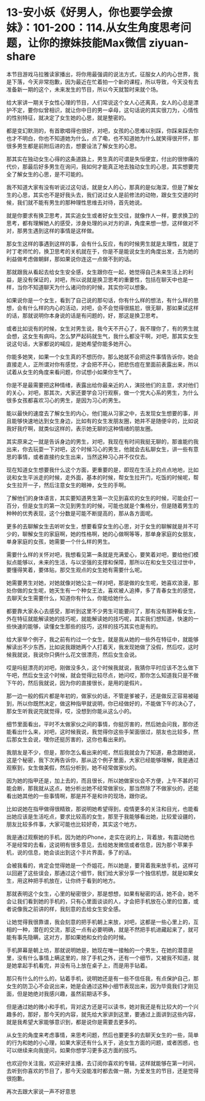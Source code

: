 # 13-安小妖《好男人，你也要学会撩妹》：101-200：114.从女生角度思考问题，让你的撩妹技能Max微信 ziyuan-share

本节目游戏马拉雅读家播出，将你用最强调的说法方式，征服女人的内心世界，我是下落，今天非常抱歉，因为最近在忙着拍一个新的课程，所以导致，今天没有去准备新一期的这个，未来发生的节目，所以今天就暂时来就个场。

给大家讲一期关于女性心理的节目，人们常说这个女人心还离真，女人的心总是漂护不定，要你似曾相识，就让你中日的男一卓母，这句话说的其实很刀为，心情性的性别特征，就决定了女生她的心思，就是整密的。

都是变幻默测的，有首歌唱得也很好，对吧，女孩的心思难以别踩，你踩来踩去你也才不明白，你也不知道她为什么，点了嘞，也不知道她为什么就笑得很开怀，那很多男生都是前附后进的去，想要设法了解女生的心思。

那其实在独动女生心得的这条道路上，男生真的可谓是失恒便宜，付出的很惨痛的代价，那最后好多男生在询问，我如何才能真正地去独动女生的心思，其实想要完全了解女生的心思，是不可能的。

我不知道大家有没有听说过这句话，就是女人的心，那真的是似海深，但是了解女生的心思，其实也不是好我头去，我们说过女人是前修法的动物，跟女生交道的时候，我们就不能有男生的那种理性思维去对待，首先她说。

就是你要求有换卫思考，其实追女生或者好女生交往，就像作人一样，要求换卫的思考，都有理解她人的感受，涉身处理的从对方的讲，角度来想一想，这样做对不对，那男生遇到这样的事情是这样做。

那女生这样的事遇到这样的事，会有什么反应，有的时候男生就是太理性，就是丁时丁老师忙的，换卫思考的关机就在于，你是不是能说女生的角度出发，去为她的利益做考虑做朝鲜，那如果说你连这一点做不到的话。

那就跟我从看起去给女生安全感，女生跟你在一起，她觉得自己未来生活上的利益，是没有保证的，对吧，所以说就是换卫思考的重要性，包括在聊天中也是一样，当你不知道聊天为什么诸问你的时候，其实你可以想象。

如果说你是一个女生，看到了自己说的那句话，你有什么样的想法，有什么样的思想，会有什么样的内心的活动，对吧，会不会觉得很尴尬，很无聊，那如果试这样的话，那就说明你本身说的话是有问题的，好，那这是换卫思考。

或者比如说有的时候，女生对男生说，我今天不开心了，我不理你了，有的男生就会想，这女生有病吗，怎么梦严起码就生气，我什么都没干啊，对吧，那其实女生说这句话，大家都说的喊应，是她希望你能多她开心。

你能多她笑，如果一个女生真的不想历你，那么她就不会把这件事情告诉你，她会直接走人，正所谓对你有感觉，才会把不开心，把悲伤痘在里面前表露出来，所以试着从女生的角度来看问题，你试想小如果你生气了。

你是不是最需要把这种情绪，表露出给你最亲近的人，演技他们的主意，求对他们的关心，对吧，那其次，大家还要学会习行观察，做一个党大心系的男生，为什么很多女孩都喜欢习心的男生，是因为习心的男生。

能以最快的速度去了解女生的内心，他们能从习家之中，去发现女生想要的事，并且能够快速地达到女生身边，比如有的女生发朋友圈，她并不是随便伞的，比如说我好我疗啊，就类似这样的，表示她无聊的这种情绪的朋友圈。

其实原来之一就是告诉身边的男生，对吧，我现在有时间我挺无聊的，那谁能约我出来，你去玩耍一下对吧，这个时候习心的男生，他就会去私聊女生，讲一些有意思的事情，或者直接约女生出来，当然这种习心并不仅仅去。

现在知道女生想要我什么这个方面，更重要的是，即现在生活上的点点地地，比如说和女生平派走的时候，走外面，基本的时候，帮女生拉开门，吃饭的时候呢，帮女生拉开一子，然后注意女生的眼神，女生的手啊。

了解他们的身体语言，其实要知道男生第一次见到喜欢的女生的时候，可能会打一百分，但是女生的第一次见到男生的时候，可能也就是个集格分，但是随着男生的种种的优秀表现，这个分数是可能不断提高的，那从各方面呢。

更多的去聊解女生去听听女生，想要看穿女生的心思，对于女生的聊解就是并不可少的，聊解女生的家庭啊，她的性格啊，她的心做啊等等，那单身家庭的女朋友，单身家庭的女孩，她需要一个什么样的男生。

需要什么样的关怀对吧，我想看见第一条就是充满爱心，要笑着对吧，要给他们模拟点能够以，未来的生活，与以坚强的支撑和保障，那所以在和女生交往过世中，要懂得笑着，要体贴，那交生观点的女生她有需要什么呢。

她需要男生对她，对她就像对她公主一样对吧，那是做的女生呢，她喜欢浪漫，那处你做的女生呢，她天生有一个种女王法，喜欢被人追捧，多了青春女生的感觉，去聊天女生需要什么，知道你有什么，你能给她什么。

都要靠大家永心去感受，那听到这里不少男生可能要问了，那有没有那种看女生，外在特征就能解读她的技巧呢，就能解读她的技巧呢，其实我们想知道，快速的一些快速的能够，读懂女生那些的技巧，这样的技巧其实也是有的。

给大家举个例子，我之前有约过一个女生，就是我从她的一些外在特征中，就能够解读出不少东西，比如说我跟她两个人打着天，我发现她做了没假，然后哎，这时候我就说，我说你只俩什么花文很漂亮，然后女生会说。

哎是吗挺漂亮的对吧，刚做没多久，这个时候我就说，我猜你平时应该不怎么做下午吧，然后女生这个时候，就会觉得比较尽点，她问哎，那你怎么知道我只是不做下午的，然后我就说，因为你的直接很长，是用的是假片。

那一边一般的假片都是年初的，做家伙的话，不管是爹被子，还是做反正容易被碰到，所以你既然决定，做这种指甲就说明，你已经做好的，不能做下午的决心了，那女生听我说完就觉得，哎，没想到你能从这么小的。

细节里面看出，平时不太做家伙之间的事情，你挺厉害的，然后她会问我，那你还能看出什么来，对吧，这时候我说，我觉得你这些手架面很过，朋友也比较多，然后那女生会说，嘿你还挺厉害的，这你也看出来的。

我朋友是不少，但是，那你怎么看出来的呢，然后我就会为了知道，悬念跟她说，这是个秘密，我下次再告诉你，那从这个例子里面，大家已经能够理解，我是通过观察到，女生做美假，然后分析到，她不经常做家伙的。

因为她的指甲还是，加上去的，而且很长，所以她做家伙会不方便，上午不甚的可能会断，那我就从这点，她分析出她不经常做家伙，那当然除了不做家伙的，还能看出她其他的一些事情啊，那是并不是和许的现场，跟你说。

比如说她在指甲做得很精致，那说明她希望得到，疫情更多的关注和目光，也能看出她应该是生活吃点，要求比较高的女生，那至于我能够看出她，比较爱设疆的，朋友比较多件事，大家可能也比较好奇，其实这个地方。

我是通过观察她的手机，因为她的iPhone，走实在说的上，背着放，有震动她也不是经常的去看，这说明有很多意见，去给她发微信或者信息，因为那个苹果手机，说的信息，她会谈出到这个手片界面，多了的话。

会被我看的，肯定会觉得她是一个乔姐花，所以她是，要背着我来放手机，这样可以回避了这些误会，那通过这个细节，我们给大家分享一个独信机想，就是如果女生，用这种把手机放在，让你终于看到的地方。

那就表明这个女生，心里的秘密很少，那是想想，如果有秘密的话，她不会，她不会让我们看到她的手机的，只有心里面谈谈的人，才会把手机放在心里的位置，或者说像我之前讲的样，我刻意的去给女生安全感。

让她觉得我很靠谱，我会刻意的把手机朝上来放，对吧，这都是一些心里上的，互相的一种，潜在的交流，那这一点有必要明确，就是不然把手机进藏起来了，就可能有事先隐瞒，这对方，那如果她和女约会的时候。

手机屏幕是朝上坊，那就说明她是，她现在唯一接触的一个男生，在她的潜意是里，没有什么事情上瞒这里的，除了手机之外，还有一个细节，又被我不知道，就是她拿起手机看完，并没有马上放在桌子上，而是用手钻着。

那只有什么的什么的，钻着手机，说明她还是有一些不信任我，有点保护自己，那女生的防卫心不会说出来，她是会通过这种小细节表现出来，因为毕竟我们才刚见面，但是她绝对我感兴趣，虽然前期话不多。

但是通过她的微小和手机，背对这方还是可以读书，她对我还是有比较大的一个兴趣多的，那好，那今天的内容，就先给大家讲到这里，要通过上面讲到这些内容，就是我希望大家能够意识到，都是说你是需要去更多的。

从女生的角度来考虑事情，来思考问题，然后也要更多的去聊天女生的一些，简单的行为和她的小心理，如果大家还有什么关于，追女生方面的问题，或者困惑，也可以继续来向我提问，如果你想学习更多这方面的技巧。

也欢迎你关注我，欢迎来好主播，去订阅你喜欢的专辑，这样就能够在第一时间，去听到你喜欢的节目了，那今天没能准时都去做一期，为爱发生的节目，还是觉得很抱歉。

再次去跟大家说一声不好意思
